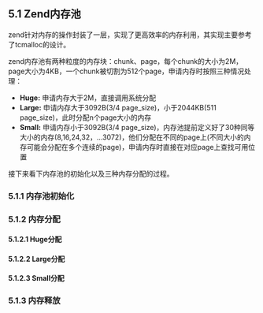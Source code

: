 ## 5.1 Zend内存池
zend针对内存的操作封装了一层，实现了更高效率的内存利用，其实现主要参考了tcmalloc的设计。

zend内存池有两种粒度的内存块：chunk、page，每个chunk的大小为2M，page大小为4KB，一个chunk被切割为512个page，申请内存时按照三种情况处理：
* __Huge:__ 申请内存大于2M，直接调用系统分配
* __Large:__ 申请内存大于3092B(3/4 page_size)，小于2044KB(511 page_size)，此时分配n个page大小的内存
* __Small:__ 申请内存小于3092B(3/4 page_size)，内存池提前定义好了30种同等大小的内存(8,16,24,32，...3072)，他们分配在不同的page上(不同大小的内存可能会分配在多个连续的page)，申请内存时直接在对应page上查找可用位置

接下来看下内存池的初始化以及三种内存分配的过程。

### 5.1.1 内存池初始化

### 5.1.2 内存分配

#### 5.1.2.1 Huge分配
#### 5.1.2.2 Large分配
#### 5.1.2.3 Small分配

### 5.1.3 内存释放



